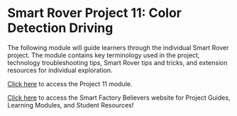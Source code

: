 # Smart Rover Project 11: Color Detection Driving
The following module will guide learners through the individual Smart Rover project. The module contains key terminology used in the project, technology troubleshooting tips, Smart Rover tips and tricks, and extension resources for individual exploration. 

[Click here](https://smartfactorybelievers.deloitte.com/curriculum-resources/lessons/30/overview) to access the Project 11 module.

[Click here](https://smartfactorybelievers.deloitte.com/) to access the Smart Factory Believers website for Project Guides, Learning Modules, and Student Resources!
